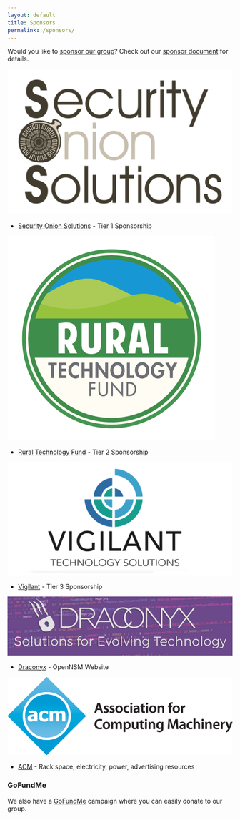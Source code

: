 ```yaml
---
layout: default
title: Sponsors
permalink: /sponsors/
---
```


Would you like to [sponsor our group](mailto:sponsor@open-nsm.net)? Check out our [sponsor document](https://docs.google.com/document/u/1/d/10NSL1wWMb-bNp7h6UEYNfzyMvJ0kbxxPTSQj9vAsPyM/edit) for details.

![Security Onion Solutions](/images/seconionsolutions.png)
* [Security Onion Solutions](http://www.securityonionsolutions.com/) - Tier 1 Sponsorship

![Rural Technology Fund](/images/rtf.png)

* [Rural Technology Fund](http://ruraltechfund.org/) - Tier 2 Sponsorship

![Vigilant](/images/vigilant-large.png)
* [Vigilant](http://www.vigilantnow.com/) - Tier 3 Sponsorship

![Draconyx](/images/draconyx.png)
* [Draconyx](http://www.draconyx.net/) - OpenNSM Website

![ACM](/images/acm.gif)
* [ACM](https://www-s.acm.illinois.edu/) - Rack space, electricity, power, advertising resources

### GoFundMe

We also have a [GoFundMe](https://www.gofundme.com/opennsm) campaign where you can easily donate to our group.
